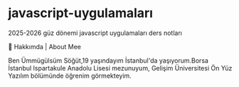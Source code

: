 # javascript-uygulamaları
2025-2026 güz dönemi  javascript uygulamaları ders notları

🌟 Hakkımda | About Mee


Ben Ümmügülsüm Söğüt,19 yaşındayım İstanbul'da yaşıyorum.Borsa İstanbul Ispartakule Anadolu Lisesi mezunuyum,
Gelişim Üniversitesi Ön Yüz Yazılım bölümünde öğrenim görmekteyim.

